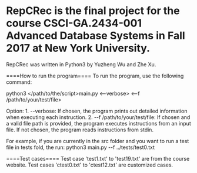 # RepCRec is the final project for the course CSCI-GA.2434-001 Advanced Database Systems in Fall 2017 at New York University.
RepCRec was written in Python3 by Yuzheng Wu and Zhe Xu.

====How to run the program====
To run the program, use the following command:

python3 </path/to/the/script>main.py <--verbose> <--f /path/to/your/test/file>

Option:
	1. --verbose: If chosen, the program prints out detailed information when executing each instruction.
	2. --f /path/to/your/test/file: If chosen and a valid file path is provided, the program executes instructions
		from an input file. If not chosen, the program reads instructions from stdin.
		
For example, if you are currently in the src folder and you want to run a test file in tests fold, the run:
python3 main.py --f ../tests/test0.txt

====Test cases====
Test case 'test1.txt' to 'test19.txt' are from the course website.
Test cases 'ctest0.txt' to 'ctest12.txt' are customized cases.